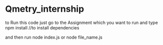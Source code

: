 # Qmetry_internship

to Run this code just go to the Assignment which you want to run
and type npm install //to install dependencies

and then run node index.js or node file_name.js
